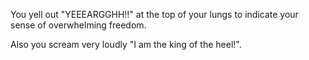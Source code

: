 You yell out "YEEEARGGHH!!" at the top of your lungs to indicate your sense of overwhelming freedom.

Also you scream very loudly "I am the king of the heel!".